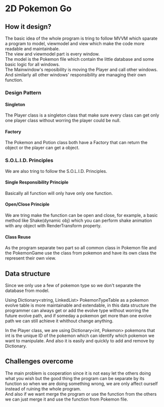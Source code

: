 # 2D Pokemon Go

## How it design?
The basic idea of the whole program is tring to follow MVVM which sparate a program to model, viewmodel and view which make the code more readable and maintainbale.\
The view and viewmodel part is every window.\
The model is the Pokemon file which contain the little database and some basic logic for all windows.\
The Mainwindow's reposibility is moving the Player and call other windows.\
And similarly all other windows' responsibility are managing their own function.
### Design Pattern
#### Singleton 
The Player class is a singleton class that make sure every class can get only one player class without worring the player could be null.
#### Factory
The Pokemon and Potion class both have a Factory that can return the object or the player can get a object.
### S.O.L.I.D. Principles
We are also tring to follow the S.O.L.I.D. Principles.
#### Single Responsibility Principle
Basically all function will only have only one function.
#### Open/Close Principle
We are tring make the function can be open and close, for example, a basic method like Shake(dynamic obj) which you can perform shake animation with any object with RenderTransform property.
#### Class Reuse
As the program separate two part so all common class in Pokemon file and the PokemonGame use the class from pokemon and have its own class the represent their own view.


## Data structure
Since we only use a few of pokemon type so we don't separate the database from model.

Using Dictionary<string, LinkedList<string>> PokemonTypeTable as a pokemon evolve table is more maintainable and extendable, in this data structure the programmer can always get or add the evolve type without worring the future evolve path, and if someday a pokemon get more than one evolve path we can still achieve it whithout change anything.
  
In the Player class, we are using Dictionary<int, Pokemon> pokemons that int is the unique ID of the pokemon which can identify which pokemon we want to manipulate. And also it is easily and quickly to add and remove by Dictionary. 
  
## Challenges overcome
The main problem is cooperation since it is not easy let the others doing what you wish but the good thing the program can be separate by its function so when we are doing something wrong, we are only affect ourself instead of ruining the whole program.\
And also if we want merge the program or use the function from the others we can just merge it and use the function from Pokemon file.
